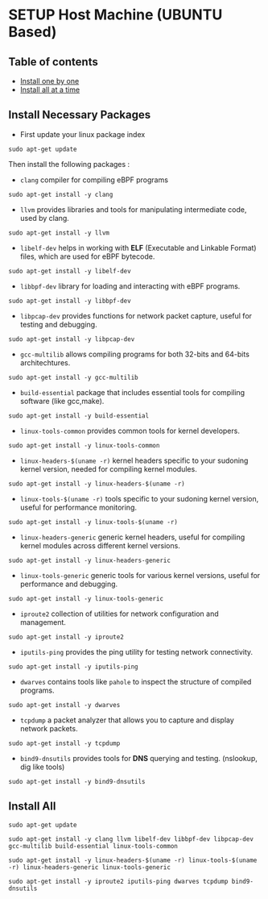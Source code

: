 # SETUP Host Machine (UBUNTU Based)
## Table of contents
- [Install one by one](#install-necessary-packages)
- [Install all at a time](#install-all)
## Install Necessary Packages
- First update your linux package index
```
sudo apt-get update
```
Then install the following packages :


- `clang` compiler for compiling eBPF programs
```
sudo apt-get install -y clang
```
- `llvm` provides libraries and tools for manipulating intermediate code, used by clang.
```
sudo apt-get install -y llvm
```
- `libelf-dev` helps in working with **ELF** (Executable and Linkable Format) files, which are used for eBPF bytecode.
```
sudo apt-get install -y libelf-dev
```
- `libbpf-dev` library for loading and interacting with eBPF programs.
```
sudo apt-get install -y libbpf-dev
```
- `libpcap-dev` provides functions for network packet capture, useful for testing and debugging.
```
sudo apt-get install -y libpcap-dev
```
- `gcc-multilib` allows compiling programs for both 32-bits and 64-bits architechtures.
```
sudo apt-get install -y gcc-multilib
```
- `build-essential` package that includes essential tools for compiling software (like gcc,make).
```
sudo apt-get install -y build-essential
```
- `linux-tools-common` provides common tools for kernel developers.
```
sudo apt-get install -y linux-tools-common
```
- `linux-headers-$(uname -r)` kernel headers specific to your sudoning kernel version, needed for compiling kernel modules.
```
sudo apt-get install -y linux-headers-$(uname -r)
```
- `linux-tools-$(uname -r)` tools specific to your sudoning kernel version, useful for performance monitoring.
```
sudo apt-get install -y linux-tools-$(uname -r)
```
- `linux-headers-generic` generic kernel headers, useful for compiling kernel modules across different kernel versions.
```
sudo apt-get install -y linux-headers-generic
```
- `linux-tools-generic` generic tools for various kernel versions, useful for performance and debugging.
```
sudo apt-get install -y linux-tools-generic
```
- `iproute2` collection of utilities for network configuration and management.
```
sudo apt-get install -y iproute2
```
- `iputils-ping` provides the ping utility for testing network connectivity.
```
sudo apt-get install -y iputils-ping
```
- `dwarves` contains tools like `pahole` to inspect the structure of compiled programs.
```
sudo apt-get install -y dwarves
```
- `tcpdump` a packet analyzer that allows you to capture and display network packets.
```
sudo apt-get install -y tcpdump
```
- `bind9-dnsutils` provides tools for **DNS** querying and testing. (nslookup, dig like tools)
```
sudo apt-get install -y bind9-dnsutils
```
## Install All
```
sudo apt-get update 

sudo apt-get install -y clang llvm libelf-dev libbpf-dev libpcap-dev gcc-multilib build-essential linux-tools-common

sudo apt-get install -y linux-headers-$(uname -r) linux-tools-$(uname -r) linux-headers-generic linux-tools-generic

sudo apt-get install -y iproute2 iputils-ping dwarves tcpdump bind9-dnsutils
```
